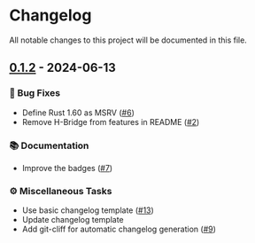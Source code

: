 # Changelog

All notable changes to this project will be documented in this file.

## [0.1.2] - 2024-06-13

### 🐛 Bug Fixes

- Define Rust 1.60 as MSRV ([#6](https://github.com/hansingt/l293x/issues/6))
- Remove H-Bridge from features in README ([#2](https://github.com/hansingt/l293x/issues/2))

### 📚 Documentation

- Improve the badges ([#7](https://github.com/hansingt/l293x/issues/7))

### ⚙️ Miscellaneous Tasks

- Use basic changelog template ([#13](https://github.com/hansingt/l293x/issues/13))
- Update changelog template
- Add git-cliff for automatic changelog generation ([#9](https://github.com/hansingt/l293x/issues/9))

[0.1.2]: https://github.com///compare/v0.1.1..v0.1.2

<!-- generated by git-cliff -->
